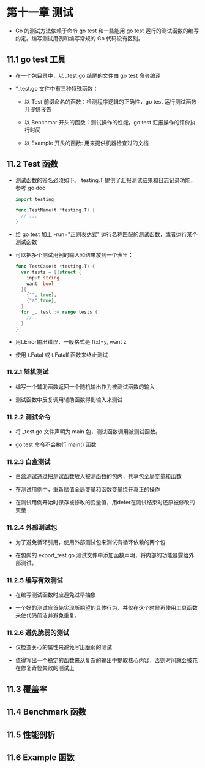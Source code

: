 # 第十一章 测试

- Go 的测试方法依赖于命令 go test 和一些能用 go test 运行的测试函数的编写约定。编写测试用例和编写常规的 Go 代码没有区别。

## 11.1 go test 工具

- 在一个包目录中，以 _test.go 结尾的文件由 go test 命令编译

- *_test.go 文件中有三种特殊函数：

  - 以 Test 前缀命名的函数：检测程序逻辑的正确性，go test 运行测试函数并提供报告

  - 以 Benchmar 开头的函数：测试操作的性能，go test 汇报操作的评价执行时间

  - 以 Example 开头的函数: 用来提供机器检查过的文档

## 11.2 Test 函数

- 测试函数的签名必须如下。 testing.T 提供了汇报测试结果和日志记录功能，参考 go doc

  ```go
  import testing
  
  func TestName(t *testing.T) {
    // ...
  }
  ```

- 给 go test 加上 -run="正则表达式" 运行名称匹配的测试函数，或者运行某个测试函数

- 可以把多个测试用例的输入和结果放到一个表里：

  ```go
  func TestCase(t *testing.T) {
    var tests = []struct {
      input string
      want  bool
    }{
      {"", true},
      {"a",true},
    }
    for _, test := range tests {
      //...
    }
  }
  ```

- 用t.Error输出错误，一般格式是 f(x)=y, want z

- 使用 t.Fatal 或 t.Fatalf 函数来终止测试

### 11.2.1 随机测试

- 编写一个辅助函数返回一个随机输出作为被测试函数的输入

- 测试函数中反复调用辅助函数得到输入来测试

### 11.2.2 测试命令

- 将 _test.go 文件声明为 main 包，测试函数调用被测试函数。

- go test 命令不会执行 main() 函数

### 11.2.3 白盒测试

- 白盒测试通过把测试函数放入被测函数的包内，共享包全局变量和函数

- 在测试用例中，重新赋值全局变量和函数变量绕开真正的操作

- 在测试用例开始时保存被修改的变量值，用defer在测试结束时还原被修改的变量

### 11.2.4 外部测试包

- 为了避免循环引用，使用外部测试包来测试有循环依赖的两个包

- 在包内的 export_test.go 测试文件中添加函数声明，将内部的功能暴露给外部测试。

### 11.2.5 编写有效测试

- 在编写测试函数时应避免过早抽象

- 一个好的测试应首先实现所期望的具体行为，并仅在这个时候再使用工具函数来使代码简洁并避免重复。

### 11.2.6 避免脆弱的测试

- 仅检查关心的属性来避免写出脆弱的测试

- 值得写出一个稳定的函数来从复杂的输出中提取核心内容，否则时间就会被花在修复奇怪失败的测试上

## 11.3 覆盖率

## 11.4 Benchmark 函数

## 11.5 性能剖析

## 11.6 Example 函数
